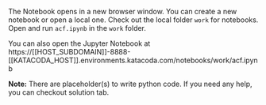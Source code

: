 The Notebook opens in a new browser window. You can create a new notebook or open a local one. Check out the local folder `work` for notebooks. Open and run `acf.ipynb` in the `work` folder.

You can also open the Jupyter Notebook at https://[[HOST_SUBDOMAIN]]-8888-[[KATACODA_HOST]].environments.katacoda.com/notebooks/work/acf.ipynb

**Note:**
There are placeholder(s) to write python code. If you need any help, you can checkout solution tab.